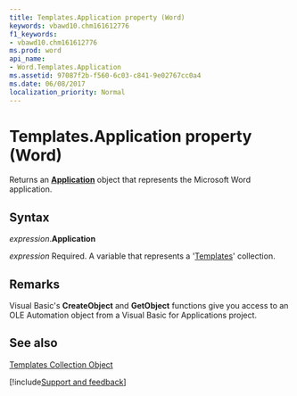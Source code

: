 ```yaml
---
title: Templates.Application property (Word)
keywords: vbawd10.chm161612776
f1_keywords:
- vbawd10.chm161612776
ms.prod: word
api_name:
- Word.Templates.Application
ms.assetid: 97087f2b-f560-6c03-c841-9e02767cc0a4
ms.date: 06/08/2017
localization_priority: Normal
---
```



# Templates.Application property (Word)

Returns an  **[Application](Word.Application.md)** object that represents the Microsoft Word application.


## Syntax

_expression_.**Application**

_expression_ Required. A variable that represents a '[Templates](Word.templates.md)' collection.


## Remarks

Visual Basic's  **CreateObject** and **GetObject** functions give you access to an OLE Automation object from a Visual Basic for Applications project.


## See also


[Templates Collection Object](Word.templates.md)

[!include[Support and feedback](~/includes/feedback-boilerplate.md)]
